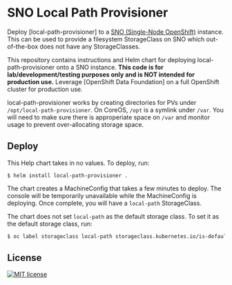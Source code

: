 # SNO Local Path Provisioner

Deploy [local-path-provisioner] to a [SNO (Single-Node OpenShift)] instance. This
can be used to provide a filesystem StorageClass on SNO which out-of-the-box
does not have any StorageClasses.

This repository contains instructions and Helm chart for deploying
local-path-provisioner onto a SNO instance. **This code is for
lab/development/testing purposes only and is NOT intended for production use.**
Leverage [OpenShift Data Foundation] on a full OpenShift cluster for production
use.

local-path-provisioner works by creating directories for PVs under
`/opt/local-path-provisioner`. On CoreOS, `/opt` is a symlink under `/var`. You
will need to make sure there is approperiate space on `/var` and monitor usage
to prevent over-allocating storage space.

## Deploy

This Help chart takes in no values. To deploy, run:

```
$ helm install local-path-provisioner .
```

The chart creates a MachineConfig that takes a few minutes to deploy. The
console will be temporarily unavailable while the MachineConfig is deploying.
Once complete, you will have a `local-path` StorageClass.

The chart does not set `local-path` as the default storage class. To set it as
the default storage class, run:

```bash
$ oc label storageclass local-path storageclass.kubernetes.io/is-default-class=true
```

## License

[![MIT license]](https://lbesson.mit-license.org/)

[locah-path-provisioner]: https://github.com/rancher/local-path-provisioner
[mit license]: https://img.shields.io/badge/License-MIT-blue.svg
[sno (single-node openshift)]:
  https://www.redhat.com/en/blog/meet-single-node-openshift-our-smallest-openshift-footprint-edge-architectures

